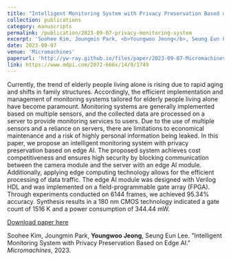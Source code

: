 ```yaml
---
title: "Intelligent Monitoring System with Privacy Preservation Based on Edge AI"
collection: publications
category: manuscripts
permalink: /publication/2023-09-07-privacy-monitoring-system
excerpt: 'Soohee Kim, Joungmin Park, <b>Youngwoo Jeong</b>, Seung Eun Lee. &quot;Intelligent Monitoring System with Privacy Preservation Based on Edge AI.&quot; <i>Micromachines</i>, 2023.'
date: 2023-09-07
venue: 'Micromachines'
paperurl: 'http://yw-ray.github.io/files/paper/2023-09-07-Micromachines.pdf'
link: https://www.mdpi.com/2072-666x/14/9/1749
---
```

Currently, the trend of elderly people living alone is rising due to rapid aging and shifts in family structures. Accordingly, the efficient implementation and management of monitoring systems tailored for elderly people living alone have become paramount. Monitoring systems are generally implemented based on multiple sensors, and the collected data are processed on a server to provide monitoring services to users. Due to the use of multiple sensors and a reliance on servers, there are limitations to economical maintenance and a risk of highly personal information being leaked. In this paper, we propose an intelligent monitoring system with privacy preservation based on edge AI. The proposed system achieves cost competitiveness and ensures high security by blocking communication between the camera module and the server with an edge AI module. Additionally, applying edge computing technology allows for the efficient processing of data traffic. The edge AI module was designed with Verilog HDL and was implemented on a field-programmable gate array (FPGA). Through experiments conducted on 6144 frames, we achieved 95.34% accuracy. Synthesis results in a 180 nm CMOS technology indicated a gate count of 1516 K and a power consumption of 344.44 mW.

<a href='http://yw-ray.github.io/files/paper/2023-09-07-Micromachines.pdf'>Download paper here</a>

Soohee Kim, Joungmin Park, <b>Youngwoo Jeong</b>, Seung Eun Lee. &quot;Intelligent Monitoring System with Privacy Preservation Based on Edge AI.&quot; <i>Micromachines</i>, 2023.
